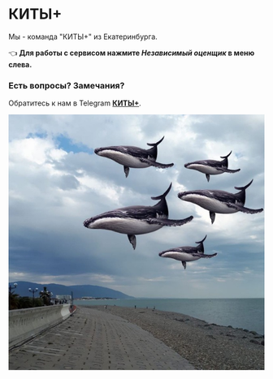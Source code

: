 # **КИТЫ+**


Мы - команда "КИТЫ+" из Екатеринбурга.


👈 **Для работы с сервисом нажмите _Независимый оценщик_ в меню слева.**

### Есть вопросы? Замечания?
Обратитесь к нам в Telegram [**КИТЫ+**]().


![КИТЫ+](https://github.com/annykthedragon/whales/blob/aa6cc0728bbb84ef188475c2d81c6c0d8ef8a133/our-photos/WHALES+.jfif)
